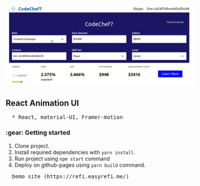 ![](2021-09-17_18-51-13.gif)

<h2>React Animation UI</h2>

<pre>
  * React, material-UI, Framer-motion
</pre>

<h3>:gear: Getting started</h3>

1. Clone project.
2. Install required dependencies with `yarn install`. 
3. Run project using `npm start` command
4. Deploy on github-pages using `yarn build` command.


<pre>
  Demo site (https://refi.easyrefi.me/)
</pre>